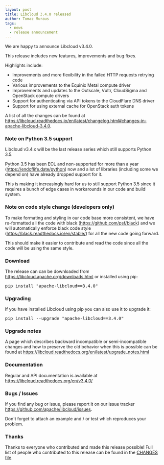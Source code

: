 ```yaml
---
layout: post
title: Libcloud 3.4.0 released
author: Tomaz Muraus
tags:
  - news
  - release announcement
---
```


We are happy to announce Libcloud v3.4.0.

This release includes new features, improvements and bug fixes.

Highlights include:

- Improvements and more flexibility in the failed HTTP requests retrying code
- Various improvements to the Equinix Metal compute driver
- Improvements and updates to the Outscale, Vultr, CloudSigma and OpenStack
  compute drivers
- Support for authenticating via API tokens to the CloudFlare DNS driver
- Support for using external cache for OpenStack auth tokens

A list of all the changes can be found at
<https://libcloud.readthedocs.io/en/latest/changelog.html#changes-in-apache-libcloud-3.4.0>.

### Note on Python 3.5 support

Libcloud v3.4.x will be the last release series which still supports Python
3.5.

Python 3.5 has been EOL and non-supported for more than a year
(<https://endoflife.date/python>) now and a lot of libraries (including some we
depend on) have already dropped support for it.

This is making it increasingly hard for us to still support Python 3.5 since
it requires a bunch of edge cases in workarounds in our code and build system.

### Note on code style change (developers only)

To make formating and styling in our code base more consistent, we have
re-formatted all the code with black (<https://github.com/psf/black>) and we will
automatically enforce black code style (<https://black.readthedocs.io/en/stable/>)
for all the new code going forward.

This should make it easier to contribute and read the code since all the code
will be using the same style.

### Download

The release can can be downloaded from
<https://libcloud.apache.org/downloads.html> or installed using pip:

<pre>
pip install "apache-libcloud==3.4.0"
</pre>

### Upgrading

If you have installed Libcloud using pip you can also use it to upgrade it:

<pre>
pip install --upgrade "apache-libcloud==3.4.0"
</pre>

### Upgrade notes

A page which describes backward incompatible or semi-incompatible
changes and how to preserve the old behavior when this is possible
can be found at <https://libcloud.readthedocs.org/en/latest/upgrade_notes.html>

### Documentation

Regular and API documentation is available at <https://libcloud.readthedocs.org/en/v3.4.0/>

### Bugs / Issues

If you find any bug or issue, please report it on our issue tracker
<https://github.com/apache/libcloud/issues>.

Don't forget to attach an example and / or test which reproduces your
problem.

### Thanks

Thanks to everyone who contributed and made this release possible! Full
list of people who contributed to this release can be found in the
[CHANGES file][1].

[1]: https://libcloud.readthedocs.org/en/v3.4.0/changelog.html
[2]: https://github.com/olegrtecno
[3]: https://github.com/RunOrVeith
